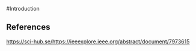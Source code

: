#Introduction



## References

https://sci-hub.se/https://ieeexplore.ieee.org/abstract/document/7973615

